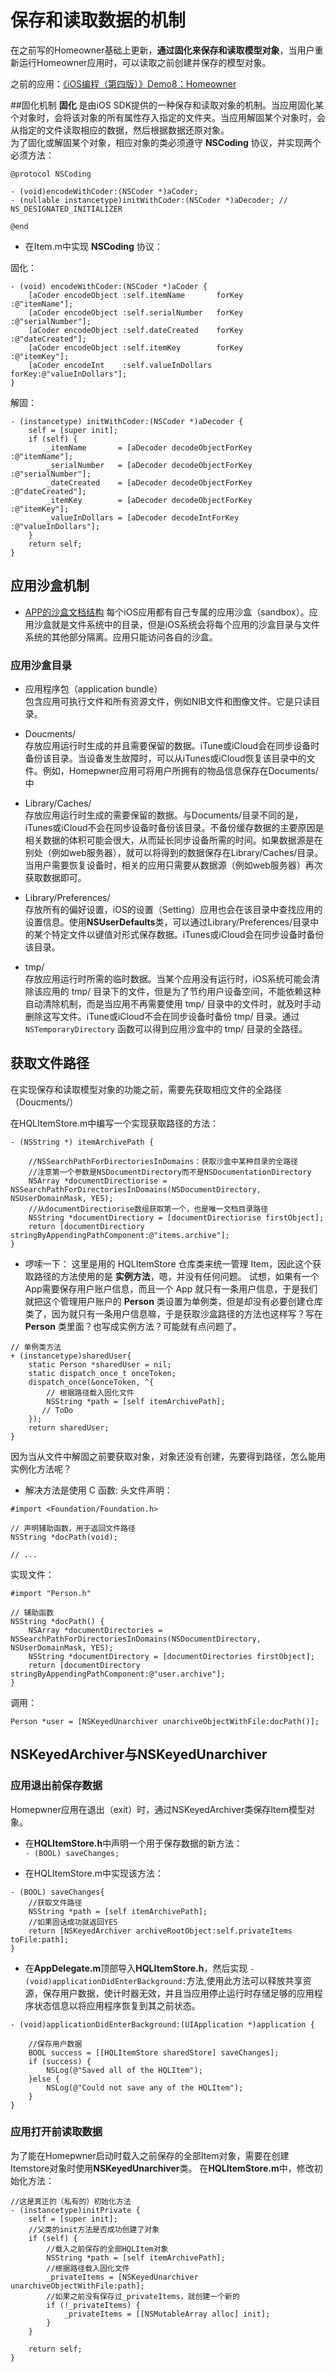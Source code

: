 # 保存和读取数据的机制
在之前写的Homeowner基础上更新，**通过固化来保存和读取模型对象**，当用户重新运行Homeowner应用时，可以读取之前创建并保存的模型对象。

之前的应用：[《iOS编程（第四版）》Demo8：Homeowner](http://www.jianshu.com/p/08d097e17a25)

##固化机制
**固化** 是由iOS SDK提供的一种保存和读取对象的机制。当应用固化某个对象时，会将该对象的所有属性存入指定的文件夹。当应用解固某个对象时，会从指定的文件读取相应的数据，然后根据数据还原对象。   
为了固化或解固某个对象，相应对象的类必须遵守 **NSCoding** 协议，并实现两个必须方法：

```
@protocol NSCoding

- (void)encodeWithCoder:(NSCoder *)aCoder;
- (nullable instancetype)initWithCoder:(NSCoder *)aDecoder; // NS_DESIGNATED_INITIALIZER

@end
```


* 在Item.m中实现 **NSCoding** 协议：

固化：

```
- (void) encodeWithCoder:(NSCoder *)aCoder {
    [aCoder encodeObject :self.itemName       forKey      :@"itemName"];
    [aCoder encodeObject :self.serialNumber   forKey  :@"serialNumber"];
    [aCoder encodeObject :self.dateCreated    forKey   :@"dateCreated"];
    [aCoder encodeObject :self.itemKey        forKey       :@"itemKey"];
    [aCoder encodeInt    :self.valueInDollars forKey:@"valueInDollars"];
}
```

解固：

```
- (instancetype) initWithCoder:(NSCoder *)aDecoder {
    self = [super init];
    if (self) {
        _itemName       = [aDecoder decodeObjectForKey     :@"itemName"];
        _serialNumber   = [aDecoder decodeObjectForKey :@"serialNumber"];
        _dateCreated    = [aDecoder decodeObjectForKey  :@"dateCreated"];
        _itemKey        = [aDecoder decodeObjectForKey      :@"itemKey"];
        _valueInDollars = [aDecoder decodeIntForKey  :@"valueInDollars"];
    }
    return self;
}
```

## 应用沙盒机制
* [APP的沙盒文档结构](http://www.jianshu.com/p/a30ae4746aca)
每个iOS应用都有自己专属的应用沙盒（sandbox）。应用沙盒就是文件系统中的目录，但是iOS系统会将每个应用的沙盒目录与文件系统的其他部分隔离。应用只能访问各自的沙盒。

### 应用沙盒目录


* 应用程序包（application bundle）   
  包含应用可执行文件和所有资源文件，例如NIB文件和图像文件。它是只读目录。

* Doucments/   
  存放应用运行时生成的并且需要保留的数据。iTune或iCloud会在同步设备时备份该目录。当设备发生故障时，可以从iTunes或iCloud恢复该目录中的文件。例如，Homepwner应用可将用户所拥有的物品信息保存在Documents/中

* Library/Caches/   
  存放应用运行时生成的需要保留的数据。与Documents/目录不同的是，iTunes或iCloud不会在同步设备时备份该目录。不备份缓存数据的主要原因是相关数据的体积可能会很大，从而延长同步设备所需的时间。如果数据源是在别处（例如web服务器），就可以将得到的数据保存在Library/Caches/目录。当用户需要恢复设备时，相关的应用只需要从数据源（例如web服务器）再次获取数据即可。

* Library/Preferences/   
  存放所有的偏好设置，iOS的设置（Setting）应用也会在该目录中查找应用的设置信息。使用**NSUserDefaults**类，可以通过Library/Preferences/目录中的某个特定文件以键值对形式保存数据。iTunes或iCloud会在同步设备时备份该目录。

* tmp/   
存放应用运行时所需的临时数据。当某个应用没有运行时，iOS系统可能会清除该应用的 tmp/ 目录下的文件，但是为了节约用户设备空间，不能依赖这种自动清除机制，而是当应用不再需要使用 tmp/ 目录中的文件时，就及时手动删除这写文件。iTune或iCloud不会在同步设备时备份 tmp/ 目录。通过 `NSTemporaryDirectory` 函数可以得到应用沙盒中的 tmp/ 目录的全路径。

## 获取文件路径
在实现保存和读取模型对象的功能之前，需要先获取相应文件的全路径（Doucments/）

在HQLItemStore.m中编写一个实现获取路径的方法：

```
- (NSString *) itemArchivePath {

    //NSSearchPathForDirectoriesInDomains：获取沙盒中某种目录的全路径
    //注意第一个参数是NSDocumentDirectory而不是NSDocumentationDirectory
    NSArray *documentDirectiorise = NSSearchPathForDirectoriesInDomains(NSDocumentDirectory, NSUserDomainMask, YES);
    //从documentDirectiorise数组获取第一个，也是唯一文档目录路径
    NSString *documentDirectiory = [documentDirectiorise firstObject];
    return [documentDirectiory stringByAppendingPathComponent:@"items.archive"];
}
```

* 啰嗦一下：
这里是用的 HQLItemStore 仓库类来统一管理 Item，因此这个获取路径的方法使用的是 **实例方法**，嗯，并没有任何问题。
试想，如果有一个App需要保存用户账户信息，而且一个 App 就只有一条用户信息，于是我们就把这个管理用户账户的 **Person** 类设置为单例类，但是却没有必要创建仓库类了，因为就只有一条用户信息嘛，于是获取沙盒路径的方法也这样写？写在 **Person** 类里面？也写成实例方法？可能就有点问题了。

```
// 单例类方法
+ (instancetype)sharedUser{
    static Person *sharedUser = nil;
    static dispatch_once_t onceToken;
    dispatch_once(&onceToken, ^{
        // 根据路径载入固化文件
        NSString *path = [self itemArchivePath];
       // ToDo
    });
    return sharedUser;
}
```
因为当从文件中解固之前要获取对象，对象还没有创建，先要得到路径，怎么能用实例化方法呢？
* 解决方法是使用 C 函数:
头文件声明：

```
#import <Foundation/Foundation.h>

// 声明辅助函数，用于返回文件路径
NSString *docPath(void);

// ...
```
实现文件：
```
#import "Person.h"

// 辅助函数
NSString *docPath() {
    NSArray *documentDirectories = NSSearchPathForDirectoriesInDomains(NSDocumentDirectory, NSUserDomainMask, YES);
    NSString *documentDirectory = [documentDirectories firstObject];
    return [documentDirectory stringByAppendingPathComponent:@"user.archive"];
}
```

调用：

```
Person *user = [NSKeyedUnarchiver unarchiveObjectWithFile:docPath()];
```

## NSKeyedArchiver与NSKeyedUnarchiver

### 应用退出前保存数据
Homepwner应用在退出（exit）时，通过NSKeyedArchiver类保存Item模型对象。

* 在**HQLItemStore.h**中声明一个用于保存数据的新方法：  
 ```- (BOOL) saveChanges;```

* 在HQLItemStore.m中实现该方法：

```
- (BOOL) saveChanges{
    //获取文件路径
    NSString *path = [self itemArchivePath];
    //如果固话成功就返回YES
    return [NSKeyedArchiver archiveRootObject:self.privateItems toFile:path];   
}
```

* 在**AppDelegate.m**顶部导入**HQLItemStore.h**，然后实现
```- (void)applicationDidEnterBackground:```方法,使用此方法可以释放共享资源，保存用户数据，使计时器无效，并且当应用停止运行时存储足够的应用程序状态信息以将应用程序恢复到其之前状态。

```
- (void)applicationDidEnterBackground:(UIApplication *)application {

    //保存用户数据
    BOOL success = [[HQLItemStore sharedStore] saveChanges];
    if (success) {
        NSLog(@"Saved all of the HQLItem");
    }else {
        NSLog(@"Could not save any of the HQLItem");
    }
}
```
### 应用打开前读取数据
为了能在Homepwner启动时载入之前保存的全部Item对象，需要在创建Itemstore对象时使用**NSKeyedUnarchiver**类。
在**HQLItemStore.m**中，修改初始化方法：

```
//这是真正的（私有的）初始化方法
- (instancetype)initPrivate {
    self = [super init];
    //父类的init方法是否成功创建了对象
    if (self) {
        //载入之前保存的全部HQLItem对象
        NSString *path = [self itemArchivePath];
        //根据路径载入固化文件
        _privateItems = [NSKeyedUnarchiver unarchiveObjectWithFile:path];
        //如果之前没有保存过_privateItems，就创建一个新的
        if (!_privateItems) {
            _privateItems = [[NSMutableArray alloc] init];
        }
    }

    return self;
}
```
